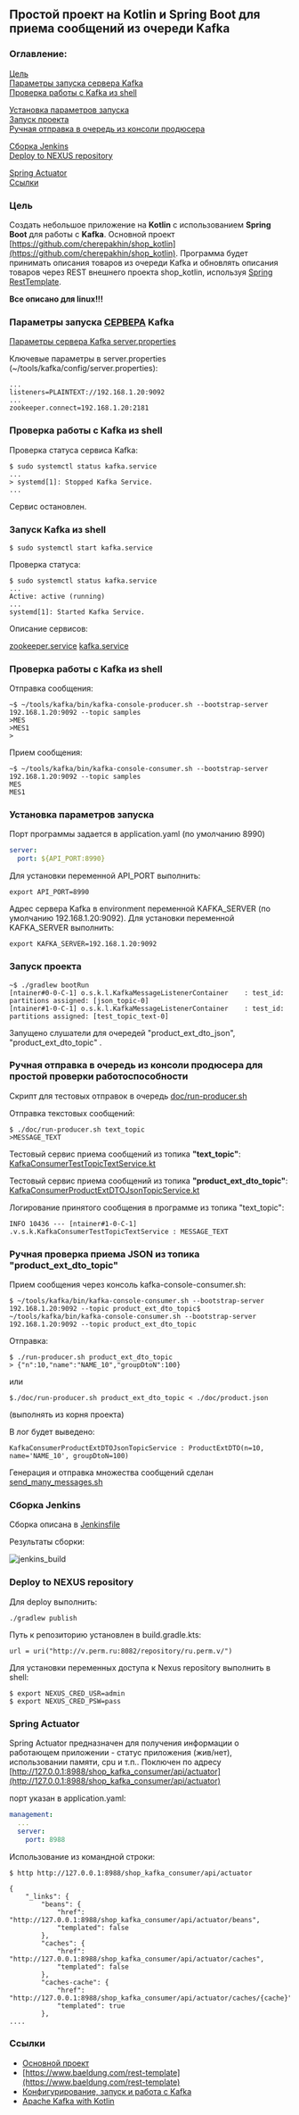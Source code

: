 ## Простой проект на Kotlin и Spring Boot для приема сообщений из очереди Kafka

### Оглавление:
[Цель](#target)<br/>
[Параметры запуска сервера Kafka](#parameters)<br/>
[Проверка работы с Kafka из shell](#work_in_shell)<br/>

[Установка параметров запуска](#set_run_params)<br/>
[Запуск проекта](#run_consumer)<br/>
[Ручная отправка в очередь из консоли продюсера](#manual_send)<br/>

[Сборка Jenkins](#jenkins)<br/>
[Deploy to NEXUS repository](#nexus)<br/>

[Spring Actuator](#spring_actuator)<br/>
[Ссылки](#links)<br/>

<a id="target"></a>
### Цель

Cоздать небольшое приложение на <b>Kotlin</b> с использованием <b>Spring Boot</b> для работы с <b>Kafka</b>.
Основной проект [https://github.com/cherepakhin/shop_kotlin](https://github.com/cherepakhin/shop_kotlin).
Программа будет принимать описания товаров из очереди Kafka и обновлять описания товаров через REST внешнего проекта shop_kotlin, используя [Spring RestTemplate](https://docs.spring.io/spring-framework/docs/current/javadoc-api/org/springframework/web/client/RestTemplate.html).

__Все описано для linux!!!__

<a id="parameters"></a>
### Параметры запуска <ins>СЕРВЕРА</ins> Kafka

[Параметры сервера Kafka server.properties](https://github.com/cherepakhin/shop_kafka_consumer/blob/dev/doc/server.properties)

Ключевые параметры в server.properties (~/tools/kafka/config/server.properties):

```text
...
listeners=PLAINTEXT://192.168.1.20:9092
...
zookeeper.connect=192.168.1.20:2181
```

<a id="check_status_in_shell"></a>
### Проверка работы с Kafka из shell

Проверка статуса сервиса Kafka:

````shell
$ sudo systemctl status kafka.service
...
> systemd[1]: Stopped Kafka Service.
...
````

Сервис остановлен.

### Запуск Kafka из shell

````shell
$ sudo systemctl start kafka.service
````

Проверка статуса:

````shell
$ sudo systemctl status kafka.service
...
Active: active (running)
...
systemd[1]: Started Kafka Service.

````
Описание сервисов:

[zookeeper.service](https://github.com/cherepakhin/shop_kafka_consumer/blob/dev/doc/zookeeper.service)
[kafka.service](https://github.com/cherepakhin/shop_kafka_consumer/blob/dev/doc/kafka.service)

<a id="work_in_shell"></a>
### Проверка работы с Kafka из shell

Отправка сообщения:

````shell
~$ ~/tools/kafka/bin/kafka-console-producer.sh --bootstrap-server 192.168.1.20:9092 --topic samples
>MES
>MES1
>
````

Прием сообщения:

````shell
~$ ~/tools/kafka/bin/kafka-console-consumer.sh --bootstrap-server 192.168.1.20:9092 --topic samples
MES
MES1
````


<a id="set_run_params"></a>
### Установка параметров запуска

Порт программы задается в application.yaml (по умолчанию 8990)

````yaml
server:
  port: ${API_PORT:8990}
````

Для установки переменной API_PORT выполнить:

````shell
export API_PORT=8990
````

Адрес сервера Kafka в environment переменной KAFKA_SERVER (по умолчанию 192.168.1.20:9092). 
Для установки переменной KAFKA_SERVER выполнить:

````shell
export KAFKA_SERVER=192.168.1.20:9092
````

<a id="run_consumer"></a>
### Запуск проекта

````shell
~$ ./gradlew bootRun
[ntainer#0-0-C-1] o.s.k.l.KafkaMessageListenerContainer    : test_id: partitions assigned: [json_topic-0]
[ntainer#1-0-C-1] o.s.k.l.KafkaMessageListenerContainer    : test_id: partitions assigned: [test_topic_text-0]
````

Запущено слушатели для очередей "product_ext_dto_json", "product_ext_dto_topic" .

<a id="manual_send"></a>
### Ручная отправка в очередь из консоли продюсера для простой проверки работоспособности 


Скрипт для тестовых отправок в очередь [doc/run-producer.sh](https://github.com/cherepakhin/shop_kafka_consumer/blob/dev/doc/run-producer.sh)

Отправка текстовых сообщений:

````shell
$ ./doc/run-producer.sh text_topic
>MESSAGE_TEXT
````

Тестовый сервис приема сообщений из топика __"text_topic"__:
[KafkaConsumerTestTopicTextService.kt](https://github.com/cherepakhin/shop_kafka_consumer/blob/dev/src/main/kotlin/ru/perm/v/shopkotlin/kafka_consumer/KafkaConsumerTextTopicService.kt)

Тестовый сервис приема сообщений из топика __"product_ext_dto_topic"__:
[KafkaConsumerProductExtDTOJsonTopicService.kt](https://github.com/cherepakhin/shop_kafka_consumer/blob/dev/src/main/kotlin/ru/perm/v/shopkotlin/kafka_consumer/KafkaConsumerJsonTopicService.kt)

Логирование принятого сообщения в программе из топика "text_topic":

````shell
INFO 10436 --- [ntainer#1-0-C-1] .v.s.k.KafkaConsumerTestTopicTextService : MESSAGE_TEXT
````

### Ручная проверка приема JSON из топика "product_ext_dto_topic"

Прием сообщения через консоль kafka-console-consumer.sh:

````shell
$ ~/tools/kafka/bin/kafka-console-consumer.sh --bootstrap-server 192.168.1.20:9092 --topic product_ext_dto_topic$ ~/tools/kafka/bin/kafka-console-consumer.sh --bootstrap-server 192.168.1.20:9092 --topic product_ext_dto_topic
````

Отправка:

````shell
$ ./run-producer.sh product_ext_dto_topic
> {"n":10,"name":"NAME_10","groupDtoN":100}
````

или

````shell
$./doc/run-producer.sh product_ext_dto_topic < ./doc/product.json
````
(выполнять из корня проекта)

В лог будет выведено:

```text
KafkaConsumerProductExtDTOJsonTopicService : ProductExtDTO(n=10, name='NAME_10', groupDtoN=100)

```

Генерация и отправка множества сообщений сделан [send_many_messages.sh](https://github.com/cherepakhin/shop_kafka_consumer/blob/dev/doc/send_many_messages.sh)

<a id="jenkins"></a>
### Сборка Jenkins

Сборка описана в [Jenkinsfile](https://github.com/cherepakhin/shop_kafka_consumer/blob/dev/Jenkinsfile)

Результаты сборки:

![jenkins_build](doc/jenkins_build.png)

<a id="nexus"></a>
### Deploy to NEXUS repository

Для deploy выполнить:

````shell
./gradlew publish
````

Путь к репозиторию установлен в build.gradle.kts:

````shell
url = uri("http://v.perm.ru:8082/repository/ru.perm.v/")
````

Для установки переменных доступа к Nexus repository выполнить в shell:

````shell
$ export NEXUS_CRED_USR=admin
$ export NEXUS_CRED_PSW=pass
````

<a id="spring_actuator"></a>
### Spring Actuator
Spring Actuator предназначен для получения информации о работающем приложении - статус приложения (жив/нет),  использовании памяти, cpu и т.п.. Поключен по адресу [http://127.0.0.1:8988/shop_kafka_consumer/api/actuator](http://127.0.0.1:8988/shop_kafka_consumer/api/actuator)

порт указан в application.yaml:

````yaml
management:
  ...
  server:
    port: 8988

````
Использование из командной строки:

````shell
$ http http://127.0.0.1:8988/shop_kafka_consumer/api/actuator

{
    "_links": {
        "beans": {
            "href": "http://127.0.0.1:8988/shop_kafka_consumer/api/actuator/beans",
            "templated": false
        },
        "caches": {
            "href": "http://127.0.0.1:8988/shop_kafka_consumer/api/actuator/caches",
            "templated": false
        },
        "caches-cache": {
            "href": "http://127.0.0.1:8988/shop_kafka_consumer/api/actuator/caches/{cache}",
            "templated": true
        },
....
````

<a id="links"></a>
### Ссылки

- [Основной проект](https://github.com/cherepakhin/shop_kotlin)
- [https://www.baeldung.com/rest-template](https://www.baeldung.com/rest-template)
- [Конфигурирование, запуск и работа с Kafka](http://v.perm.ru/main/index.php/homepage/66-konfigurirovanie-zapusk-i-rabota-s-kafka)
- [Apache Kafka with Kotlin](https://www.baeldung.com/kotlin/apache-kafka)